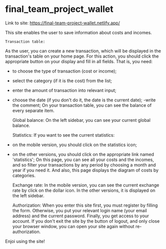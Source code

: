 # final_team_project_wallet

Link to site: https://final-team-project-wallet.netlify.app/

This site enables the user to save information about costs and incomes.  
    
	Transaction table:
As the user, you can create a new transaction, which will be displayed in the transaction's table on your home page. For this action, you should click the appropriate button on your display and fill in all fields. That is,  you need:
- to choose the type of transaction (cost or income);
- select the category (if it is the cost) from the list;
- enter the amount of transaction into relevant input;
- choose the date (if you don't do it, the date is the current date);
-write the comment;
On your transaction table, you can see the balance of every separate item. 

	Global balance:
On the left sidebar, you can see your current global balance.

	Statistics:
If you want to see the current statistics: 
- on the mobile version, you should click on the statistics icon;
- on the other versions, you should click on the appropriate link named 'statistics';
On this page, you can see all your costs and the incomes, and so filter your transactions by any period by choosing a month and year if you need it. And also, this page displays the diagram of costs by categories. 

	Exchange rate:
In the mobile version, you can see the current exchange rate by click on the dollar icon. In the other versions,  it is displayed on the left sidebar. 

	Authorization:
When you enter this site first, you must register by filling the form. Otherwise, you put your relevant login name (your email address) and the current password. Finally, you get access to your account. If you don't exit the site by the button of logout, and only close your browser window, you can open your site again without re-authorization. 

Enjoi using the site!
